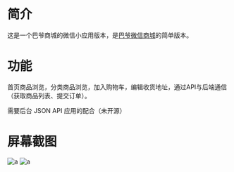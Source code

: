 # 简介

这是一个巴爷商城的微信小应用版本，是[巴爷微信商城](https://wechat.bayekeji.com)的简单版本。

# 功能

首页商品浏览，分类商品浏览，加入购物车，编辑收货地址，通过API与后端通信（获取商品列表、提交订单）。

需要后台 JSON API 应用的配合（未开源）

# 屏幕截图

![a](http://although2013.com/images/wechat_applet_2.png)
![a](http://although2013.com/images/wechat_applet_1.png)
